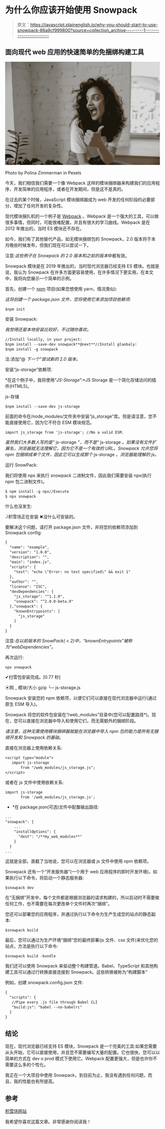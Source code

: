 # 为什么你应该开始使用 Snowpack

> 原文：<https://javascript.plainenglish.io/why-you-should-start-to-use-snowpack-86a9cf999800?source=collection_archive---------1----------------------->

## 面向现代 web 应用的快速简单的免捆绑构建工具

![](img/891b28e37174b12d68bd4ca03f4760e7.png)

Photo by Polina Zimmerman in Pexels

今天，我们相信我们需要一个像 Webpack 这样的模块捆绑器来构建我们的应用程序，开发简单的应用程序，或者在开发期间，但是这不是真的。

在过去的某个时候，JavaScript 模块捆绑器成为 web 开发的任何阶段的必要部分，增加了任何开发的复杂性。

现代模块捆扎机的一个例子是 [Webpack](https://webpack.js.org/) 。Webpack 是一个强大的工具，可以做很多事情，但同时，可能很难配置，并且有很大的学习曲线。Webpack 是在 2012 年推出的，当时 ES 模块还不存在。

如今，我们有了其他替代产品，如无模块捆绑包的 Snowpack，2.0 版本将于本月晚些时候发布，但我们现在可以尝试一下。

注意:*这些例子在 Snowpack 的 2.0 版本和之前的版本*中都有效。

Snowpack 模块是在 2019 年推出的，当时现代浏览器已经支持 ES 模块。也就是说，我认为 Snowpack 在许多方面更容易使用，在许多情况下更实用，在本文中，我将向您展示一个简单的示例。

首先，创建一个 [npm](https://www.npmjs.com/) 项目(如果您想使用 yarn，情况类似):

*这将创建一个 package.json 文件，您将使用它来添加项目依赖项:*

```
$npm init
```

安装 Snowpack:

*我觉得还是本地安装比较好，不过随你喜欢。*

```
//Install locally, in your project:
$npm install --save-dev snowpack**@next**//Install glaobaly:
$npm install -g snowpack
```

注:添加“@ *下一个”尝试新的 2.0 版本。*

安装“js-storage”依赖项:

*在这个例子中，我将使用“*JS-Storage*”:*JS Storage 是一个简化存储访问的插件(HTML5)。

js-存储

```
$npm install --save-dev js-storage
```

前面的命令在/node_modules/文件夹中安装“js_storage”库。但是请注意，您不能直接使用它，因为它不符合 ESM 模块规范。

```
import js_storage from 'js-storage'; //No a valid ESM.
```

*虽然我们大多数人写的是“* js-storage *”，而不是“* js-storage *。如果没有文件扩展名，浏览器就无法理解它，因为它不是一个有效的 URL。Snowpack 允许您将 npm 包捆绑成单个文件，因此它可以生成那个* js-storage *。浏览器能理解的 js。*

运行 SnowPack:

我们将使用 npx 来执行 snowpack 二进制文件，因此我们需要安装 npx(执行 npm 包二进制文件)。

```
$ npm install -g npx//Execute
$ npx snowpack
```

什么也没发生:

⠼积雪场正在安装
✖没什么可安装的。

要解决这个问题，请打开 package.json 文件，并将您的依赖项添加到 Snowpack config:

```
{
  "name": "example",
  "version": "1.0.0",
  "description": "",
  "main": "index.js",
  "scripts": {
    "test": "echo \"Error: no test specified\" && exit 1"
  },
  "author": "",
  "license": "ISC",
  "devDependencies": {
    "js_storage": "^1.1.0",
    "snowpack": "^2.0.0-beta.9"
  },"snowpack": {
    "knownEntrypoints": [
      "js_storage"
    ]
  }
}
```

注意:*在以前版本的 SnowPack( < 2)中，“knownEntrypoints”被称为“webDependencies”。*

再次运行:

```
npx snowpack
```

✔扫雪包安装完成。[0.77 秒]

⦿网 _ 模块/大小 gzip
└─ js-storage.js

Snowpack 安装您的 npm 依赖项，以便它们可以直接在现代浏览器中运行(通过原生 ESM 导入)。

Snowpack 将您的软件包安装在“/web_modules”目录中(您可以配置路径*)。现在，您可以直接在浏览器中导入和使用它们，而无需额外的捆绑阶段。

*请注意，这种无需使用模块捆绑器就能在浏览器中导入 npm 包的能力是所有无捆绑开发和 Snowpack 的基础。*

直接在浏览器上使用依赖关系:

```
<script type="module">
   import js-storage 
       from "/web_modules/js_storage.js";
</script>
```

或者在 js 文件中使用依赖关系:

```
import js-storage
       from '/web_modules/js_storage.js';
```

* *在 package.json(可选)文件中配置输出路径:

```
...
"snowpack": {
    ...
    "installOptions": {
      "dest": "/**my_web_modules**"
    }
  }
...
```

这就是全部。直截了当地说，您可以在浏览器或 js 文件中使用 npm 依赖项。

Snowpack 还有一个“开发服务器”(一个用于 web 应用程序的即时开发环境)。如果执行以下命令，将启动一个静态服务器:

```
$snowpack dev
```

在“无捆绑”开发中，每个文件都是根据浏览器的请求构建的，所以启动时不需要做任何工作，也不需要在每次更改单个文件时再次“捆绑”。

您还可以部署您的应用程序，并通过执行以下命令为生产生成您的站点的静态副本:

```
$snowpack build
```

最后，您可以通过为生产环境“捆绑”您的最终部署(js 文件、css 文件)来优化您的站点，方法是执行以下命令:

```
$snowpack build -bundle
```

我们还可以使用 Snowpack 来驱动整个构建管道。Babel、TypeScript 和其他构建工具可以通过行转换直接连接到 Snowpack。这些转换被称为“构建脚本”

例如，创建 snowpack.config.json 文件:

```
{
  "scripts": {
   //Pipe every .js file through Babel CLI
   "build:js": "babel --no-babelrc"    
  }
}
```

## 结论

现在，现代浏览器已经支持 ES 模块，Snowpack 是一个完美的工具:如果您需要从头开始，它可以直接使用，并且您不需要编写大量的配置。它也很快，您可以以简单的方式在 dev o prod 模式下使用它。Webpack 配置更强大，但是也许你不需要这么多的个性化。

我正在一个大项目中使用 Snowpack，到目前为止，我没有遇到任何问题，而且，我的性能也有所提高。

## 参考

[积雪场网站](https://www.snowpack.dev/)

我希望你喜欢这篇文章。非常感谢你阅读我！